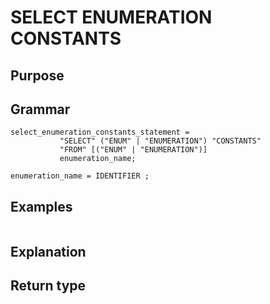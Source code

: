 # SELECT ENUMERATION CONSTANTS

## Purpose

## Grammar

```
select_enumeration_constants_statement =
           "SELECT" ("ENUM" | "ENUMERATION") "CONSTANTS"
           "FROM" [("ENUM" | "ENUMERATION")]
           enumeration_name;

enumeration_name = IDENTIFIER ; 

```

## Examples

```
```

## Explanation



## Return type



